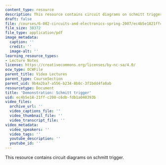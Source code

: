 ```yaml
---
content_type: resource
description: This resource contains circuit diagrams on schmitt trigger.
draft: false
file: /courses/6-002-circuits-and-electronics-spring-2007/ec4b5e1821ffc200c6dbfdb1a040393b_demo_21.pdf
file_size: 38372
file_type: application/pdf
image_metadata:
  caption: ''
  credit: ''
  image-alt: ''
learning_resource_types:
- Lecture Notes
license: https://creativecommons.org/licenses/by-nc-sa/4.0/
ocw_type: OCWFile
parent_title: Video Lectures
parent_type: CourseSection
parent_uid: 9b4a2ba7-a556-b234-8b0c-3f1bdd4fa8ab
resourcetype: Document
title: 'Demonstration: Schmitt trigger'
uid: ec4b5e18-21ff-c200-c6db-fdb1a040393b
video_files:
  archive_url: ''
  video_captions_file: ''
  video_thumbnail_file: ''
  video_transcript_file: ''
video_metadata:
  video_speakers: ''
  video_tags: ''
  youtube_description: ''
  youtube_id: ''
---
```

This resource contains circuit diagrams on schmitt trigger.